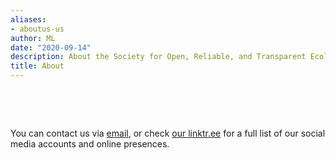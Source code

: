 ```yaml
---
aliases:
- aboutus-us
author: ML
date: "2020-09-14"
description: About the Society for Open, Reliable, and Transparent Ecology and Evolutionary biology (SORTEE)
title: About
---
```



&nbsp;

&nbsp;

You can contact us via [email](mailto:sortecoevo@gmail.com), or check [our linktr.ee](https://linktr.ee/sortecoevo) for a full list of our social media accounts and online presences.    

&nbsp;

&nbsp;

